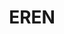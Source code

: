 ---
title: EREN
site: https://www.eren.ch
description: Église réformée évangélique du canton de Neuchâtel
tags:
    - Église
cantons:
    - Neuchâtel
---